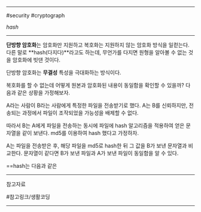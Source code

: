 
---

#security #cryptograph

_hash_

---

**단방향 암호화**는 암호화만 지원하고 복호화는 지원하지 않는 암호화 방식을 일컫는다.
다른 말로 **hash(다지다)**라고도 하는데, 무언가를 다지면 원형을 알아볼 수 없는 것을 암호화에 빗댄 것이다.

단방향 암호화는 **무결성** 특성을 극대화하는 방식이다.

복호화를 할 수 없는데 어떻게 원본과 암호화된 내용이 동일함을 확인할 수 있을까? 다음과 같은 상황을 가정해보자.

A라는 사람이 B라는 사람에게 특정한 파일을 전송받기로 했다. A는 B를 신뢰하지만, 전송되는 과정에서 파일이 조작되었을 가능성을 배제할 수 없다.

따라서 B는 A에게 파일을 전송하는 동시에 파일에 hash 알고리즘을 적용하여 얻은 문자열을 같이 보낸다. md5를 이용하여 hash 했다고 가정하자.

A는 파일을 전송받은 후, 해당 파일을 md5로 hash한 뒤 그 값을 B가 보낸 문자열과 비교한다. 문자열이 같다면 B가 보낸 파일과 A가 보낸 파일이 동일함을 알 수 있다.

==hash는 다음과 같은 

---

참고자료

#참고링크/생활코딩 

---